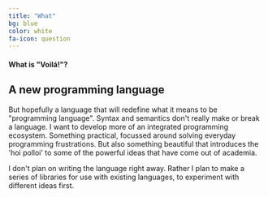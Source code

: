 ```yaml
---
title: "What"
bg: blue
color: white
fa-icon: question
---
```


#### What is "Voilá!"?

## A new programming language

But hopefully a language that will redefine what it means to be "programming language".
Syntax and semantics don't really make or break a language.
I want to develop more of an integrated programming ecosystem.
Something practical, focussed around solving everyday programming frustrations.
But also something beautiful that introduces the 'hoi polloi' to some of the powerful ideas that have come out of academia.

I don't plan on writing the language right away.
Rather I plan to make a series of libraries for use with existing languages, to experiment with different ideas first.
